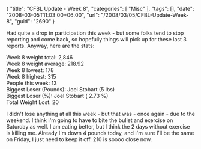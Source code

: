{
	"title": "CFBL Update - Week 8",
	"categories": [
		"Misc"
	],
	"tags": [],
	"date": "2008-03-05T11:03:00+06:00",
	"url": "/2008/03/05/CFBL-Update-Week-8",
	"guid": "2690"
}

Had quite a drop in participation this week - but some folks tend to stop reporting and come back, so hopefully things will pick up for these last 3 reports. Anyway, here are the stats:

Week 8 weight total: 2,846<br>
Week 8 weight average: 218.92<br>
Week 8 lowest: 178<br>
Week 8 highest: 315<br>
People this week: 13<br>
Biggest Loser (Pounds): Joel Stobart (5 lbs)<br>
Biggest Loser (%): Joel Stobart ( 2.73 %)<br>
Total Weight Lost: 20<br>

I didn't lose anything at all this week - but that was - once again - due to the weekend. I think I'm going to have to bite the bullet and exercise on Saturday as well. I am eating better, but I think the 2 days without exercise is killing me. Already I'm down 4 pounds today, and I'm sure I'll be the same on Friday, I just need to keep it off. 210 is soooo close now.